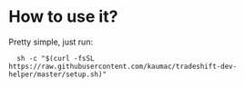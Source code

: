 # How to use it?
Pretty simple, just run:

```shell
  sh -c "$(curl -fsSL https://raw.githubusercontent.com/kaumac/tradeshift-dev-helper/master/setup.sh)"
```

